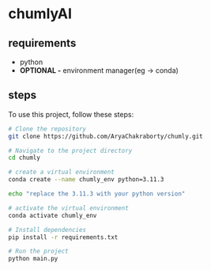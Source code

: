 # chumlyAI

## requirements
 - python
 - **OPTIONAL -** environment manager(eg -> conda) 

## steps

To use this project, follow these steps:

```bash
# Clone the repository
git clone https://github.com/AryaChakraborty/chumly.git

# Navigate to the project directory
cd chumly

# create a virtual environment
conda create --name chumly_env python=3.11.3

echo "replace the 3.11.3 with your python version"

# activate the virtual environment
conda activate chumly_env

# Install dependencies
pip install -r requirements.txt

# Run the project
python main.py